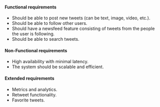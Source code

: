 #### Functional requirements
- Should be able to post new tweets (can be text, image, video, etc.).
- Should be able to follow other users.
- Should have a newsfeed feature consisting of tweets from the people the user is following.
- Should be able to search tweets.


#### Non-Functional requirements
- High availability with minimal latency.
- The system should be scalable and efficient.


#### Extended requirements
- Metrics and analytics.
- Retweet functionality.
- Favorite tweets.

